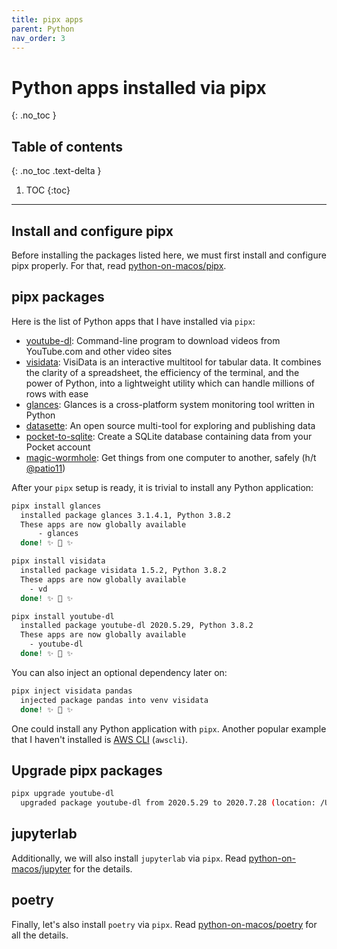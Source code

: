 ```yaml
---
title: pipx apps
parent: Python
nav_order: 3
---
```


# Python apps installed via pipx
{: .no_toc }

## Table of contents
{: .no_toc .text-delta }

1. TOC
{:toc}

---

## Install and configure pipx

<div class="warning-box">Before installing the packages listed here, we must first install and configure pipx properly. For that, read <a href="https://lucasrla.github.io/python-on-macos/pipx.html">python-on-macos/pipx</a>.</div>


## pipx packages

Here is the list of Python apps that I have installed via `pipx`:

- [youtube-dl](https://github.com/ytdl-org/youtube-dl): Command-line program to download videos from YouTube.com and other video sites
- [visidata](https://www.visidata.org): VisiData is an interactive multitool for tabular data. It combines the clarity of a spreadsheet, the efficiency of the terminal, and the power of Python, into a lightweight utility which can handle millions of rows with ease
- [glances](https://nicolargo.github.io/glances/): Glances is a cross-platform system monitoring tool written in Python
- [datasette](https://github.com/simonw/datasette): An open source multi-tool for exploring and publishing data
- [pocket-to-sqlite](https://github.com/dogsheep/pocket-to-sqlite): Create a SQLite database containing data from your Pocket account
- [magic-wormhole](https://github.com/warner/magic-wormhole): Get things from one computer to another, safely (h/t [@patio11](https://twitter.com/patio11/status/1317656122937856003))

After your `pipx` setup is ready, it is trivial to install any Python application:

```sh
pipx install glances
  installed package glances 3.1.4.1, Python 3.8.2
  These apps are now globally available
      - glances
  done! ✨ 🌟 ✨

pipx install visidata
  installed package visidata 1.5.2, Python 3.8.2
  These apps are now globally available
    - vd
  done! ✨ 🌟 ✨

pipx install youtube-dl
  installed package youtube-dl 2020.5.29, Python 3.8.2
  These apps are now globally available
    - youtube-dl
  done! ✨ 🌟 ✨
```

You can also inject an optional dependency later on:

```sh
pipx inject visidata pandas
  injected package pandas into venv visidata
  done! ✨ 🌟 ✨
```

One could install any Python application with `pipx`. Another popular example that I haven't installed is [AWS CLI](https://github.com/aws/aws-cli) (`awscli`).


## Upgrade pipx packages

```sh
pipx upgrade youtube-dl
  upgraded package youtube-dl from 2020.5.29 to 2020.7.28 (location: /Users/<USER_NAME>/.local/pipx/venvs/youtube-dl)
```

## jupyterlab

Additionally, we will also install `jupyterlab` via `pipx`. Read [python-on-macos/jupyter](https://lucasrla.github.io/python-on-macos/jupyter/index.html) for the details.


## poetry

Finally, let's also install `poetry` via `pipx`. Read [python-on-macos/poetry](https://lucasrla.github.io/python-on-macos/poetry.html) for all the details.